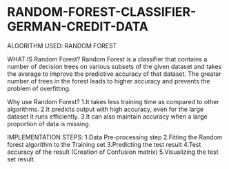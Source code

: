 # RANDOM-FOREST-CLASSIFIER-GERMAN-CREDIT-DATA

ALGORITHM USED: RANDOM FOREST

WHAT IS Random Forest?
Random Forest is a classifier that contains a number of decision trees on various subsets of the given dataset and takes the average to improve the predictive accuracy of that dataset.
The greater number of trees in the forest leads to higher accuracy and prevents the problem of overfitting.

Why use Random Forest?
1.It takes less training time as compared to other algorithms.
2.It predicts output with high accuracy, even for the large dataset it runs efficiently.
3.It can also maintain accuracy when a large proportion of data is missing.

IMPLEMENTATION STEPS:
1.Data Pre-processing step
2.Fitting the Random forest algorithm to the Training set
3.Predicting the test result
4.Test accuracy of the result (Creation of Confusion matrix)
5.Visualizing the test set result.
